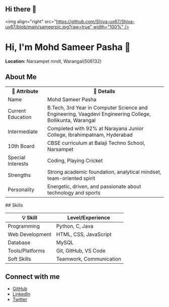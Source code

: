 ## Hi there 👋

<!--
**Sameer0166/Sameer0166** is a ✨ _special_ ✨ repository because its `README.md` (this file) appears on your GitHub profile.

Here are some ideas to get you started:

- 🔭 I’m currently working on ...
- 🌱 I’m currently learning ...
- 👯 I’m looking to collaborate on ...
- 🤔 I’m looking for help with ...
- 💬 Ask me about ...
- 📫 How to reach me: ...
- 😄 Pronouns: ...
- ⚡ Fun fact: ...
-->

 <img align="right" src="https://github.com/Shiva-ux67/Shiva-ux67/blob/main/sameerpic.jpg?raw=true" width="100%" />
# Hi, I'm Mohd Sameer Pasha 👋

**Location:** Narsampet mndl, Warangal(506132)

## About Me

<table>
  <tr>
    <th>📌 Attribute</th>
    <th>📝 Details</th>
  </tr>
  <tr>
    <td>Name</td>
    <td>Mohd Sameer Pasha</td>
  </tr>
  <tr>
    <td>Current Education</td>
    <td>B.Tech, 3rd Year in Computer Science and Engineering, Vaagdevi Engineering College, Bollikunta, Warangal</td>
  </tr>
  <tr>
    <td>Intermediate</td>
    <td>Completed with 92% at Narayana Junior College, Ibrahimpatnam, Hyderabad</td>
  </tr>
  <tr>
    <td>10th Board</td>
    <td>CBSE curriculum at Balaji Techno School, Narsampet</td>
  </tr>
  <tr>
    <td>Special Interests</td>
    <td>Coding, Playing Cricket</td>
  </tr>
  <tr>
    <td>Strengths</td>
    <td>Strong academic foundation, analytical mindset, team-oriented spirit</td>
  </tr>
  <tr>
    <td>Personality</td>
    <td>Energetic, driven, and passionate about technology and sports</td>
  </tr>
</table>
## Skills

| 💡 Skill            | Level/Experience         |
|---------------------|-------------------------|
| Programming         | Python, C, Java         |
| Web Development     | HTML, CSS, JavaScript   |
| Database            | MySQL                   |
| Tools/Platforms     | Git, GitHub, VS Code    |
| Soft Skills         | Teamwork, Communication |
## Connect with me
- [GitHub](https://github.com/Sameer0166)
- [LinkedIn](https://www.linkedin.com/in/mohd-sameer-pasha-987785363)
- [Twitter](https://twitter.com/sameer__0166)
